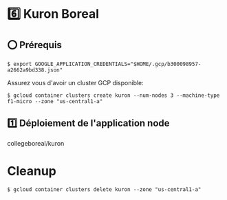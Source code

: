 # :six: Kuron Boreal


## :o: Prérequis

```
$ export GOOGLE_APPLICATION_CREDENTIALS="$HOME/.gcp/b300098957-a2662a9bd338.json"
```

Assurez vous d'avoir un cluster GCP  disponible:

```
$ gcloud container clusters create kuron --num-nodes 3 --machine-type f1-micro --zone "us-central1-a"
```

## :one: Déploiement de l'application node

collegeboreal/kuron




# Cleanup

```
$ gcloud container clusters delete kuron --zone "us-central1-a"
```
